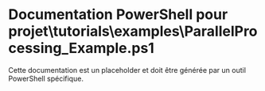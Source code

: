 # Documentation PowerShell pour projet\tutorials\examples\ParallelProcessing_Example.ps1

Cette documentation est un placeholder et doit être générée par un outil PowerShell spécifique.
